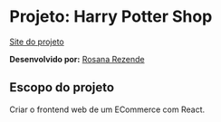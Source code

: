 # Projeto: Harry Potter Shop

[Site do projeto](http://hp-shop-rosana.surge.sh/)

**Desenvolvido por:** [Rosana Rezende](https://www.linkedin.com/in/rosanarezende/)
<br>

## Escopo do projeto
Criar o frontend web de um ECommerce com React.
<br><br>
